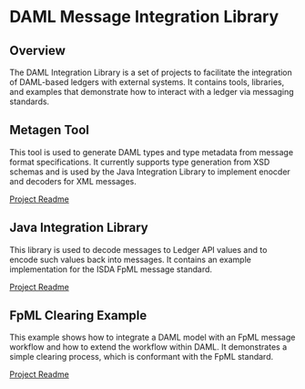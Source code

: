 # DAML Message Integration Library

## Overview

The DAML Integration Library is a set of projects to facilitate the integration of DAML-based ledgers with external systems. It contains tools, libraries, and examples that demonstrate how to interact with a ledger via messaging standards.

## Metagen Tool
This tool is used to generate DAML types and type metadata from message format specifications. It currently supports type generation from XSD schemas and is used by the Java Integration Library to implement enocder and decoders for XML messages. 

[Project Readme](tool-metagen/README.md)

## Java Integration Library
This library is used to decode messages to Ledger API values and to encode such values back into messages. It contains an example implementation for the ISDA FpML message standard.

[Project Readme](lib-integration-java/README.md)

## FpML Clearing Example
This example shows how to integrate a DAML model with an FpML message workflow and how to extend the workflow within DAML. It demonstrates a simple clearing process, which is conformant with the FpML standard.

[Project Readme](example-fpml-clearing-java/README.md)
